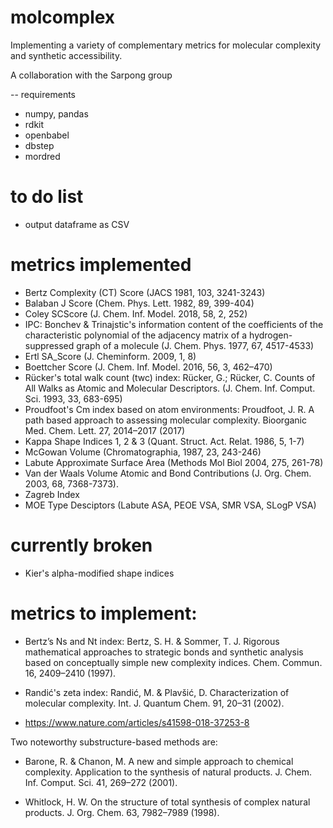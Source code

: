 # molcomplex

Implementing a variety of complementary metrics for molecular complexity and synthetic accessibility.

A collaboration with the Sarpong group

-- requirements
- numpy, pandas
- rdkit
- openbabel
- dbstep
- mordred

# to do list
- output dataframe as CSV

# metrics implemented
- Bertz Complexity (CT) Score (JACS 1981, 103, 3241-3243)
- Balaban J Score (Chem. Phys. Lett. 1982, 89, 399-404)
- Coley SCScore (J. Chem. Inf. Model. 2018, 58, 2, 252)
- IPC: Bonchev & Trinajstic's information content of the coefficients of the characteristic polynomial of the adjacency matrix of a hydrogen-suppressed graph of a molecule (J. Chem. Phys. 1977, 67, 4517-4533)
- Ertl SA_Score (J. Cheminform. 2009, 1, 8)
- Boettcher Score (J. Chem. Inf. Model. 2016, 56, 3, 462–470)
- Rücker's total walk count (twc) index: Rücker, G.; Rücker, C. Counts of All Walks as Atomic and Molecular Descriptors. (J. Chem. Inf. Comput. Sci. 1993, 33, 683-695)
- Proudfoot's Cm index based on atom environments: Proudfoot, J. R. A path based approach to assessing molecular complexity. Bioorganic Med. Chem. Lett. 27, 2014–2017 (2017)
- Kappa Shape Indices 1, 2 & 3 (Quant. Struct. Act. Relat. 1986, 5, 1-7)
- McGowan Volume (Chromatographia, 1987, 23, 243-246)
- Labute Approximate Surface Area (Methods Mol Biol 2004, 275, 261-78)
- Van der Waals Volume Atomic and Bond Contributions (J. Org. Chem. 2003, 68, 7368-7373).
- Zagreb Index 
- MOE Type Desciptors (Labute ASA, PEOE VSA, SMR VSA, SLogP VSA)


# currently broken
- Kier's alpha-modified shape indices

# metrics to implement:

- Bertz’s Ns and Nt index: Bertz, S. H. & Sommer, T. J. Rigorous mathematical approaches to strategic bonds and synthetic analysis based on conceptually simple new complexity indices. Chem. Commun. 16, 2409–2410 (1997).

- Randić's zeta index: Randić, M. & Plavšić, D. Characterization of molecular complexity. Int. J. Quantum Chem. 91, 20–31 (2002).


- https://www.nature.com/articles/s41598-018-37253-8

Two noteworthy substructure-based methods are:
- Barone, R. & Chanon, M. A new and simple approach to chemical complexity. Application to the synthesis of natural products. J. Chem. Inf. Comput. Sci. 41, 269–272 (2001).

- Whitlock, H. W. On the structure of total synthesis of complex natural products. J. Org. Chem. 63, 7982–7989 (1998).
